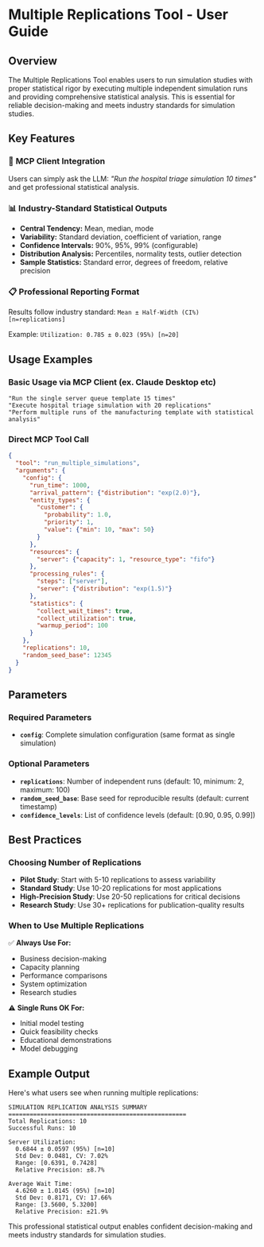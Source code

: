 # Multiple Replications Tool - User Guide

## Overview

The Multiple Replications Tool enables users to run simulation studies with proper statistical rigor by executing multiple independent simulation runs and providing comprehensive statistical analysis. This is essential for reliable decision-making and meets industry standards for simulation studies.

## Key Features

### 🎯 **MCP Client Integration**
Users can simply ask the LLM: *"Run the hospital triage simulation 10 times"* and get professional statistical analysis.

### 📊 **Industry-Standard Statistical Outputs**
- **Central Tendency:** Mean, median, mode
- **Variability:** Standard deviation, coefficient of variation, range
- **Confidence Intervals:** 90%, 95%, 99% (configurable)
- **Distribution Analysis:** Percentiles, normality tests, outlier detection
- **Sample Statistics:** Standard error, degrees of freedom, relative precision

### 📋 **Professional Reporting Format**
Results follow industry standard: `Mean ± Half-Width (CI%) [n=replications]`

Example: `Utilization: 0.785 ± 0.023 (95%) [n=20]`

## Usage Examples

### Basic Usage via MCP Client (ex. Claude Desktop etc)
```
"Run the single server queue template 15 times"
"Execute hospital triage simulation with 20 replications"
"Perform multiple runs of the manufacturing template with statistical analysis"
```

### Direct MCP Tool Call
```json
{
  "tool": "run_multiple_simulations",
  "arguments": {
    "config": {
      "run_time": 1000,
      "arrival_pattern": {"distribution": "exp(2.0)"},
      "entity_types": {
        "customer": {
          "probability": 1.0,
          "priority": 1,
          "value": {"min": 10, "max": 50}
        }
      },
      "resources": {
        "server": {"capacity": 1, "resource_type": "fifo"}
      },
      "processing_rules": {
        "steps": ["server"],
        "server": {"distribution": "exp(1.5)"}
      },
      "statistics": {
        "collect_wait_times": true,
        "collect_utilization": true,
        "warmup_period": 100
      }
    },
    "replications": 10,
    "random_seed_base": 12345
  }
}
```

## Parameters

### Required Parameters
- **`config`**: Complete simulation configuration (same format as single simulation)

### Optional Parameters
- **`replications`**: Number of independent runs (default: 10, minimum: 2, maximum: 100)
- **`random_seed_base`**: Base seed for reproducible results (default: current timestamp)
- **`confidence_levels`**: List of confidence levels (default: [0.90, 0.95, 0.99])

## Best Practices

### Choosing Number of Replications

- **Pilot Study**: Start with 5-10 replications to assess variability
- **Standard Study**: Use 10-20 replications for most applications
- **High-Precision Study**: Use 20-50 replications for critical decisions
- **Research Study**: Use 30+ replications for publication-quality results

### When to Use Multiple Replications

✅ **Always Use For:**
- Business decision-making
- Capacity planning
- Performance comparisons
- System optimization
- Research studies

⚠️ **Single Runs OK For:**
- Initial model testing
- Quick feasibility checks
- Educational demonstrations
- Model debugging

## Example Output

Here's what users see when running multiple replications:

```
SIMULATION REPLICATION ANALYSIS SUMMARY
==================================================
Total Replications: 10
Successful Runs: 10

Server Utilization:
  0.6844 ± 0.0597 (95%) [n=10]
  Std Dev: 0.0481, CV: 7.02%
  Range: [0.6391, 0.7428]
  Relative Precision: ±8.7%

Average Wait Time:
  4.6260 ± 1.0145 (95%) [n=10]
  Std Dev: 0.8171, CV: 17.66%
  Range: [3.5600, 5.3200]
  Relative Precision: ±21.9%
```

This professional statistical output enables confident decision-making and meets industry standards for simulation studies.